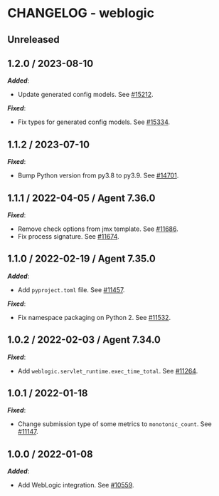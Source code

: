 # CHANGELOG - weblogic

## Unreleased

## 1.2.0 / 2023-08-10

***Added***:

* Update generated config models. See [#15212](https://github.com/DataDog/integrations-core/pull/15212).

***Fixed***:

* Fix types for generated config models. See [#15334](https://github.com/DataDog/integrations-core/pull/15334).

## 1.1.2 / 2023-07-10

***Fixed***:

* Bump Python version from py3.8 to py3.9. See [#14701](https://github.com/DataDog/integrations-core/pull/14701).

## 1.1.1 / 2022-04-05 / Agent 7.36.0

***Fixed***:

* Remove check options from jmx template. See [#11686](https://github.com/DataDog/integrations-core/pull/11686).
* Fix process signature. See [#11674](https://github.com/DataDog/integrations-core/pull/11674).

## 1.1.0 / 2022-02-19 / Agent 7.35.0

***Added***:

* Add `pyproject.toml` file. See [#11457](https://github.com/DataDog/integrations-core/pull/11457).

***Fixed***:

* Fix namespace packaging on Python 2. See [#11532](https://github.com/DataDog/integrations-core/pull/11532).

## 1.0.2 / 2022-02-03 / Agent 7.34.0

***Fixed***:

* Add `weblogic.servlet_runtime.exec_time_total`. See [#11264](https://github.com/DataDog/integrations-core/pull/11264).

## 1.0.1 / 2022-01-18

***Fixed***:

* Change submission type of some metrics to `monotonic_count`. See [#11147](https://github.com/DataDog/integrations-core/pull/11147).

## 1.0.0 / 2022-01-08

***Added***:

* Add WebLogic integration. See [#10559](https://github.com/DataDog/integrations-core/pull/10559).
